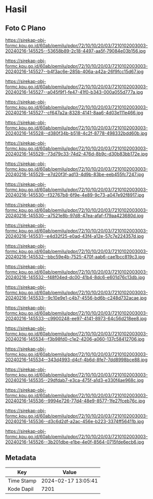 # Hasil

## Foto C Plano

https://sirekap-obj-formc.kpu.go.id/60ab/pemilu/pdpr/72/10/10/20/03/7210102003003-20240216-145525--53658b89-2c18-4497-aa5f-79084e03b156.jpg

https://sirekap-obj-formc.kpu.go.id/60ab/pemilu/pdpr/72/10/10/20/03/7210102003003-20240216-145527--b4f3ac6e-285b-406a-a42a-26f9fcc15d67.jpg

https://sirekap-obj-formc.kpu.go.id/60ab/pemilu/pdpr/72/10/10/20/03/7210102003003-20240216-145527--a045f9f1-fe47-41f0-b343-000a055d777a.jpg

https://sirekap-obj-formc.kpu.go.id/60ab/pemilu/pdpr/72/10/10/20/03/7210102003003-20240216-145527--cf647a2a-8328-4141-8aa6-4d03e111e466.jpg

https://sirekap-obj-formc.kpu.go.id/60ab/pemilu/pdpr/72/10/10/20/03/7210102003003-20240216-145528--d380f34b-b518-4c2f-8778-498332bdd60b.jpg

https://sirekap-obj-formc.kpu.go.id/60ab/pemilu/pdpr/72/10/10/20/03/7210102003003-20240216-145529--73d79c33-74d2-476d-8b9c-d30b83bb172e.jpg

https://sirekap-obj-formc.kpu.go.id/60ab/pemilu/pdpr/72/10/10/20/03/7210102003003-20240216-145529--e7d20f3f-ad13-4d9b-83be-eeb455fc7247.jpg

https://sirekap-obj-formc.kpu.go.id/60ab/pemilu/pdpr/72/10/10/20/03/7210102003003-20240216-145530--f32767b8-6f9e-4e89-9c73-a047e92f8917.jpg

https://sirekap-obj-formc.kpu.go.id/60ab/pemilu/pdpr/72/10/10/20/03/7210102003003-20240216-145530--a7521e8b-97d8-47ea-afaf-f79aa423680d.jpg

https://sirekap-obj-formc.kpu.go.id/60ab/pemilu/pdpr/72/10/10/20/03/7210102003003-20240216-145531--e4d32f25-e0ad-43f4-a12e-57c7e224357d.jpg

https://sirekap-obj-formc.kpu.go.id/60ab/pemilu/pdpr/72/10/10/20/03/7210102003003-20240216-145532--bbc59e4b-7525-470f-aab6-cae1bcc819c3.jpg

https://sirekap-obj-formc.kpu.go.id/60ab/pemilu/pdpr/72/10/10/20/03/7210102003003-20240216-145532--f48f04ed-dc00-41b4-8dc6-e601d76c13db.jpg

https://sirekap-obj-formc.kpu.go.id/60ab/pemilu/pdpr/72/10/10/20/03/7210102003003-20240216-145533--9c10e9e1-c4b7-4556-bd6b-c248d732acae.jpg

https://sirekap-obj-formc.kpu.go.id/60ab/pemilu/pdpr/72/10/10/20/03/7210102003003-20240216-145533--c9900248-ee97-4141-8973-64c56d218ee8.jpg

https://sirekap-obj-formc.kpu.go.id/60ab/pemilu/pdpr/72/10/10/20/03/7210102003003-20240216-145534--f3b98fd0-c1e2-4206-a060-137c58412706.jpg

https://sirekap-obj-formc.kpu.go.id/60ab/pemilu/pdpr/72/10/10/20/03/7210102003003-20240216-145534--343d4993-d4cf-4b6d-8fe7-7dd8998bce88.jpg

https://sirekap-obj-formc.kpu.go.id/60ab/pemilu/pdpr/72/10/10/20/03/7210102003003-20240216-145535--29dfdab7-e3ca-475f-a1d3-e330f4ae968c.jpg

https://sirekap-obj-formc.kpu.go.id/60ab/pemilu/pdpr/72/10/10/20/03/7210102003003-20240216-145536--9994e726-77d4-48e9-8577-1fe27fceb76c.jpg

https://sirekap-obj-formc.kpu.go.id/60ab/pemilu/pdpr/72/10/10/20/03/7210102003003-20240216-145536--d3c6d2df-a2ac-456e-b223-3374ff56411b.jpg

https://sirekap-obj-formc.kpu.go.id/60ab/pemilu/pdpr/72/10/10/20/03/7210102003003-20240216-145526--3b201dbe-e1be-4e0f-8564-0715fde6ecb6.jpg


## Metadata

| Key        | Value               |
| ---------- | ------------------- |
| Time Stamp | 2024-02-17 13:05:41 |
| Kode Dapil | 7201                |



